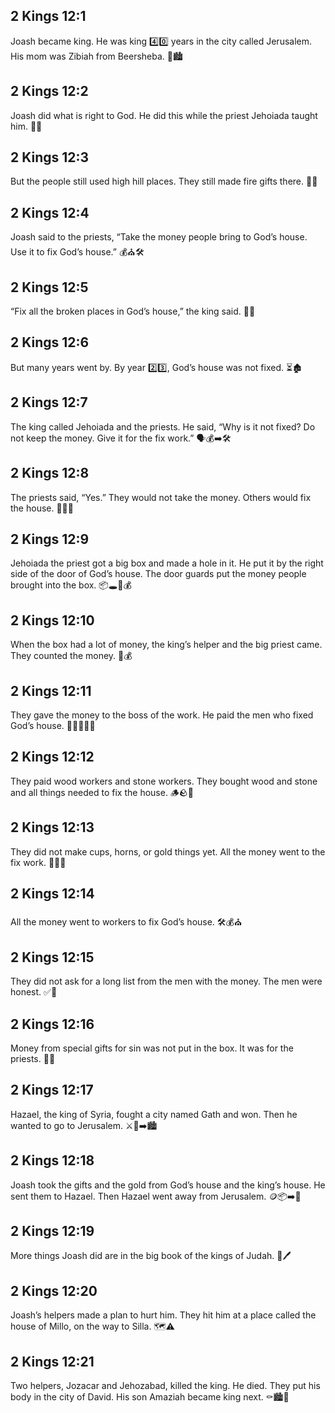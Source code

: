 ## 2 Kings 12:1
Joash became king. He was king 4️⃣0️⃣ years in the city called Jerusalem. His mom was Zibiah from Beersheba. 👑🏙️
## 2 Kings 12:2
Joash did what is right to God. He did this while the priest Jehoiada taught him. 🙏📖
## 2 Kings 12:3
But the people still used high hill places. They still made fire gifts there. 🗻🔥
## 2 Kings 12:4
Joash said to the priests, “Take the money people bring to God’s house. Use it to fix God’s house.” 💰⛪🛠️
## 2 Kings 12:5
“Fix all the broken places in God’s house,” the king said. 🧱🔧
## 2 Kings 12:6
But many years went by. By year 2️⃣3️⃣, God’s house was not fixed. ⏳🏚️
## 2 Kings 12:7
The king called Jehoiada and the priests. He said, “Why is it not fixed? Do not keep the money. Give it for the fix work.” 🗣️💰➡️🛠️
## 2 Kings 12:8
The priests said, “Yes.” They would not take the money. Others would fix the house. 👍🏽💼
## 2 Kings 12:9
Jehoiada the priest got a big box and made a hole in it. He put it by the right side of the door of God’s house. The door guards put the money people brought into the box. 📦🕳️🚪💰
## 2 Kings 12:10
When the box had a lot of money, the king’s helper and the big priest came. They counted the money. 🔢💰
## 2 Kings 12:11
They gave the money to the boss of the work. He paid the men who fixed God’s house. 👷‍♂️👷‍♀️💵
## 2 Kings 12:12
They paid wood workers and stone workers. They bought wood and stone and all things needed to fix the house. 🪵🪨🧰
## 2 Kings 12:13
They did not make cups, horns, or gold things yet. All the money went to the fix work. 🏺📯❌
## 2 Kings 12:14
All the money went to workers to fix God’s house. 🛠️💰⛪
## 2 Kings 12:15
They did not ask for a long list from the men with the money. The men were honest. ✅🤝
## 2 Kings 12:16
Money from special gifts for sin was not put in the box. It was for the priests. 🎁⛪
## 2 Kings 12:17
Hazael, the king of Syria, fought a city named Gath and won. Then he wanted to go to Jerusalem. ⚔️🏰➡️🏙️
## 2 Kings 12:18
Joash took the gifts and the gold from God’s house and the king’s house. He sent them to Hazael. Then Hazael went away from Jerusalem. 🪙📦➡️🤴
## 2 Kings 12:19
More things Joash did are in the big book of the kings of Judah. 📘🖊️
## 2 Kings 12:20
Joash’s helpers made a plan to hurt him. They hit him at a place called the house of Millo, on the way to Silla. 🗺️⚠️
## 2 Kings 12:21
Two helpers, Jozacar and Jehozabad, killed the king. He died. They put his body in the city of David. His son Amaziah became king next. ⚰️🏙️👑
